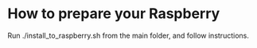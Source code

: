 # How to prepare your Raspberry 

Run ./install_to_raspberry.sh from the main folder, and follow instructions.
